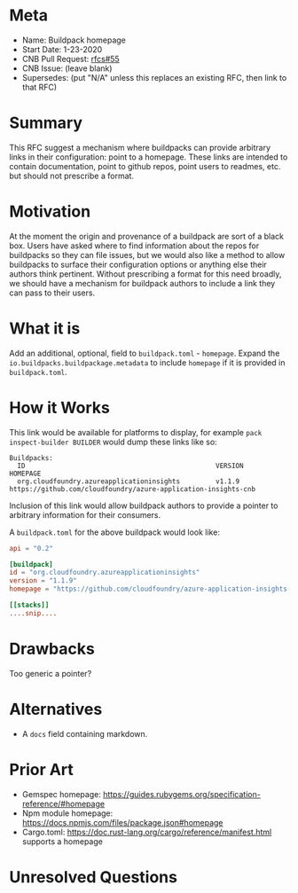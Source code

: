 # Meta
[meta]: #meta
- Name: Buildpack homepage
- Start Date: 1-23-2020
- CNB Pull Request: [rfcs#55](https://github.com/buildpacks/rfcs/pull/55)
- CNB Issue: (leave blank)
- Supersedes: (put "N/A" unless this replaces an existing RFC, then link to that RFC)

# Summary
[summary]: #summary

This RFC suggest a mechanism where buildpacks can provide arbitrary links in their configuration: point to a homepage. These links are intended to contain documentation, point to github repos, point users to readmes, etc. but should not prescribe a format.

# Motivation
[motivation]: #motivation

At the moment the origin and provenance of a buildpack are sort of a black box. Users have asked where to find information about the repos for buildpacks so they can file issues, but we would also like a method to allow buildpacks to surface their configuration options or anything else their authors think pertinent. Without prescribing a format for this need broadly, we should have a mechanism for buildpack authors to include a link they can pass to their users.

# What it is
[what-it-is]: #what-it-is

Add an additional, optional, field to `buildpack.toml` -  `homepage`.
Expand the `io.buildpacks.buildpackage.metadata` to include `homepage` if it is provided in `buildpack.toml`.

# How it Works
[how-it-works]: #how-it-works

This link would be available for platforms to display, for example `pack inspect-builder BUILDER` would dump these links like so:
```text
Buildpacks:
  ID                                                VERSION         HOMEPAGE
  org.cloudfoundry.azureapplicationinsights         v1.1.9          https://github.com/cloudfoundry/azure-application-insights-cnb

```

 Inclusion of this link would allow buildpack authors to provide a pointer to arbitrary information for their consumers.

 A `buildpack.toml` for the above buildpack would look like:

 ```toml
api = "0.2"

[buildpack]
id = "org.cloudfoundry.azureapplicationinsights"
version = "1.1.9"
homepage = "https://github.com/cloudfoundry/azure-application-insights-cnb" # <- New optional field

[[stacks]]
....snip....
 ```

# Drawbacks
[drawbacks]: #drawbacks

Too generic a pointer?

# Alternatives
[alternatives]: #alternatives

- A `docs` field containing markdown.

# Prior Art
[prior-art]: #prior-art

- Gemspec homepage: https://guides.rubygems.org/specification-reference/#homepage
- Npm module homepage: https://docs.npmjs.com/files/package.json#homepage
- Cargo.toml: https://doc.rust-lang.org/cargo/reference/manifest.html supports a homepage

# Unresolved Questions
[unresolved-questions]: #unresolved-questions
